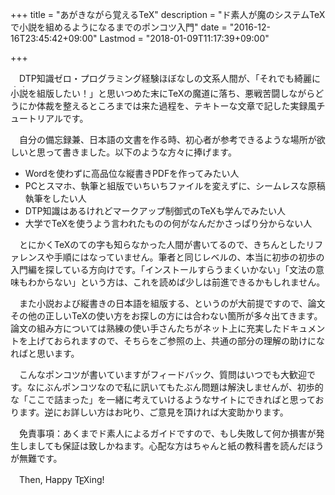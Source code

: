 +++
title = "あがきながら覚えるTeX"
description = "ド素人が魔のシステムTeXで小説を組めるようになるまでのポンコツ入門"
date = "2016-12-16T23:45:42+09:00"
Lastmod = "2018-01-09T11:17:39+09:00"

+++

&#x3000;DTP知識ゼロ・プログラミング経験ほぼなしの文系人間が、「それでも綺麗に<ruby>小説<rp>（</rp><rt>・・</rt><rp>）</rp></ruby>を組版したい！」と思いつめた末にTeXの魔道に落ち、悪戦苦闘しながらどうにか体裁を整えるところまでは来た過程を、テキトーな文章で記した実録風チュートリアルです。

　自分の備忘録兼、日本語の文書を作る時、初心者が参考できるような場所が欲しいと思って書きました。以下のような方々に捧げます。  

- Wordを使わずに高品位な縦書きPDFを作ってみたい人
- PCとスマホ、執筆と組版でいちいちファイルを変えずに、シームレスな原稿執筆をしたい人
- DTP知識はあるけれどマークアップ制御式のTeXも学んでみたい人
- 大学でTeXを使うよう言われたものの何がなんだかさっぱり分からない人

　とにかくTeXのての字も知らなかった人間が書いてるので、きちんとしたリファレンスや手順にはなっていません。筆者と同じレベルの、本当に初歩の初歩の入門編を探している方向けです。「インストールすらうまくいかない」「文法の意味もわからない」という方は、これを読めば少しは前進できるかもしれません。  

　また小説および縦書きの日本語を組版する、というのが大前提ですので、論文その他の正しいTeXの使い方をお探しの方には合わない箇所が多々出てきます。論文の組み方については熟練の使い手さんたちがネット上に充実したドキュメントを上げておられますので、そちらをご参照の上、共通の部分の理解の助けになればと思います。

　こんなポンコツが書いていますがフィードバック、質問はいつでも大歓迎です。なにぶんポンコツなので私に訊いてもたぶん問題は解決しませんが、初歩的な「ここで詰まった」を一緒に考えていけるようなサイトにできればと思っております。逆にお詳しい方はお叱り、ご意見を頂ければ大変助かります。

　免責事項：あくまでド素人によるガイドですので、もし失敗して何か損害が発生しましても保証は致しかねます。心配な方はちゃんと紙の教科書を読んだほうが無難です。

　Then, Happy T<span style = "line-height: 0; text-transform: uppercase;margin-left: -0.140em; margin-right: -0.102em;vertical-align: -0.161em; ">e</span>Xing!


